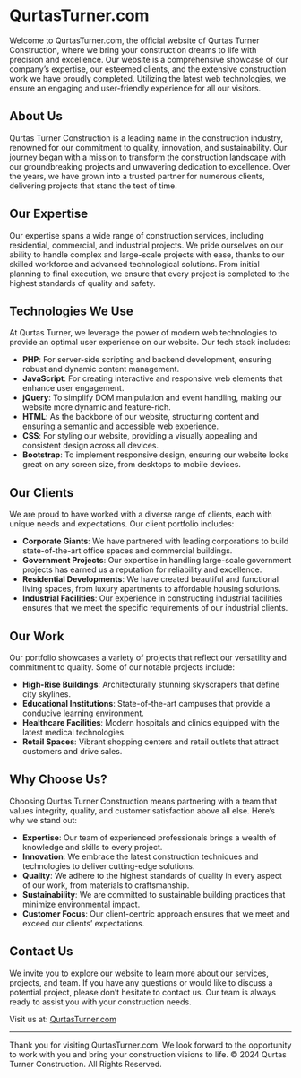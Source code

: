 # QurtasTurner.com

Welcome to QurtasTurner.com, the official website of Qurtas Turner Construction, where we bring your construction dreams to life with precision and excellence. Our website is a comprehensive showcase of our company’s expertise, our esteemed clients, and the extensive construction work we have proudly completed. Utilizing the latest web technologies, we ensure an engaging and user-friendly experience for all our visitors.

## About Us

Qurtas Turner Construction is a leading name in the construction industry, renowned for our commitment to quality, innovation, and sustainability. Our journey began with a mission to transform the construction landscape with our groundbreaking projects and unwavering dedication to excellence. Over the years, we have grown into a trusted partner for numerous clients, delivering projects that stand the test of time.

## Our Expertise

Our expertise spans a wide range of construction services, including residential, commercial, and industrial projects. We pride ourselves on our ability to handle complex and large-scale projects with ease, thanks to our skilled workforce and advanced technological solutions. From initial planning to final execution, we ensure that every project is completed to the highest standards of quality and safety.

## Technologies We Use

At Qurtas Turner, we leverage the power of modern web technologies to provide an optimal user experience on our website. Our tech stack includes:

- **PHP**: For server-side scripting and backend development, ensuring robust and dynamic content management.
- **JavaScript**: For creating interactive and responsive web elements that enhance user engagement.
- **jQuery**: To simplify DOM manipulation and event handling, making our website more dynamic and feature-rich.
- **HTML**: As the backbone of our website, structuring content and ensuring a semantic and accessible web experience.
- **CSS**: For styling our website, providing a visually appealing and consistent design across all devices.
- **Bootstrap**: To implement responsive design, ensuring our website looks great on any screen size, from desktops to mobile devices.

## Our Clients

We are proud to have worked with a diverse range of clients, each with unique needs and expectations. Our client portfolio includes:

- **Corporate Giants**: We have partnered with leading corporations to build state-of-the-art office spaces and commercial buildings.
- **Government Projects**: Our expertise in handling large-scale government projects has earned us a reputation for reliability and excellence.
- **Residential Developments**: We have created beautiful and functional living spaces, from luxury apartments to affordable housing solutions.
- **Industrial Facilities**: Our experience in constructing industrial facilities ensures that we meet the specific requirements of our industrial clients.

## Our Work

Our portfolio showcases a variety of projects that reflect our versatility and commitment to quality. Some of our notable projects include:

- **High-Rise Buildings**: Architecturally stunning skyscrapers that define city skylines.
- **Educational Institutions**: State-of-the-art campuses that provide a conducive learning environment.
- **Healthcare Facilities**: Modern hospitals and clinics equipped with the latest medical technologies.
- **Retail Spaces**: Vibrant shopping centers and retail outlets that attract customers and drive sales.

## Why Choose Us?

Choosing Qurtas Turner Construction means partnering with a team that values integrity, quality, and customer satisfaction above all else. Here’s why we stand out:

- **Expertise**: Our team of experienced professionals brings a wealth of knowledge and skills to every project.
- **Innovation**: We embrace the latest construction techniques and technologies to deliver cutting-edge solutions.
- **Quality**: We adhere to the highest standards of quality in every aspect of our work, from materials to craftsmanship.
- **Sustainability**: We are committed to sustainable building practices that minimize environmental impact.
- **Customer Focus**: Our client-centric approach ensures that we meet and exceed our clients’ expectations.

## Contact Us

We invite you to explore our website to learn more about our services, projects, and team. If you have any questions or would like to discuss a potential project, please don’t hesitate to contact us. Our team is always ready to assist you with your construction needs.

Visit us at: [QurtasTurner.com](http://www.qurtasturner.com)

---

Thank you for visiting QurtasTurner.com. We look forward to the opportunity to work with you and bring your construction visions to life.
© 2024 Qurtas Turner Construction. All Rights Reserved.
